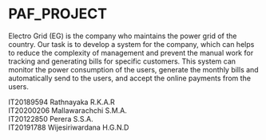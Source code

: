 # PAF_PROJECT

Electro Grid (EG) is the company who maintains the power grid of the country. Our task is to develop a system for the company, which can helps to reduce the complexity of management and prevent the manual work for tracking and generating bills for specific customers. This system can monitor the power consumption of the users, generate the monthly bills and automatically send to the users, and accept the online payments from the users.

IT20189594 Rathnayaka R.K.A.R <br>
IT20200206 Mallawarachchi S.M.A. <br>
IT20122850 Perera S.S.A.  <br>
IT20191788 Wijesiriwardana H.G.N.D <br>
